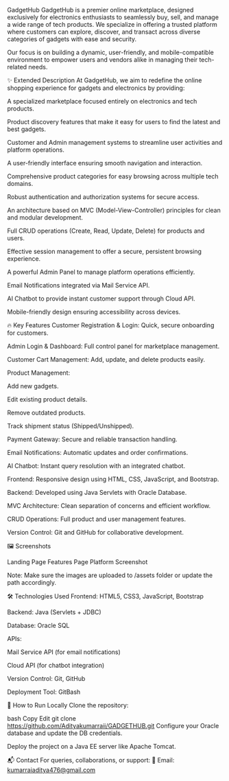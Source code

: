  GadgetHub
GadgetHub is a premier online marketplace, designed exclusively for electronics enthusiasts to seamlessly buy, sell, and manage a wide range of tech products.
We specialize in offering a trusted platform where customers can explore, discover, and transact across diverse categories of gadgets with ease and security.

Our focus is on building a dynamic, user-friendly, and mobile-compatible environment to empower users and vendors alike in managing their tech-related needs.

✨ Extended Description
At GadgetHub, we aim to redefine the online shopping experience for gadgets and electronics by providing:

A specialized marketplace focused entirely on electronics and tech products.

Product discovery features that make it easy for users to find the latest and best gadgets.

Customer and Admin management systems to streamline user activities and platform operations.

A user-friendly interface ensuring smooth navigation and interaction.

Comprehensive product categories for easy browsing across multiple tech domains.

Robust authentication and authorization systems for secure access.

An architecture based on MVC (Model-View-Controller) principles for clean and modular development.

Full CRUD operations (Create, Read, Update, Delete) for products and users.

Effective session management to offer a secure, persistent browsing experience.

A powerful Admin Panel to manage platform operations efficiently.

Email Notifications integrated via Mail Service API.

AI Chatbot to provide instant customer support through Cloud API.

Mobile-friendly design ensuring accessibility across devices.

🔥 Key Features
Customer Registration & Login: Quick, secure onboarding for customers.

Admin Login & Dashboard: Full control panel for marketplace management.

Customer Cart Management: Add, update, and delete products easily.

Product Management:

Add new gadgets.

Edit existing product details.

Remove outdated products.

Track shipment status (Shipped/Unshipped).

Payment Gateway: Secure and reliable transaction handling.

Email Notifications: Automatic updates and order confirmations.

AI Chatbot: Instant query resolution with an integrated chatbot.

Frontend: Responsive design using HTML, CSS, JavaScript, and Bootstrap.

Backend: Developed using Java Servlets with Oracle Database.

MVC Architecture: Clean separation of concerns and efficient workflow.

CRUD Operations: Full product and user management features.

Version Control: Git and GitHub for collaborative development.

🖼️ Screenshots

Landing Page	Features Page	Platform Screenshot
		
Note: Make sure the images are uploaded to /assets folder or update the path accordingly.

🛠️ Technologies Used
Frontend: HTML5, CSS3, JavaScript, Bootstrap

Backend: Java (Servlets + JDBC)

Database: Oracle SQL

APIs:

Mail Service API (for email notifications)

Cloud API (for chatbot integration)

Version Control: Git, GitHub

Deployment Tool: GitBash

🚀 How to Run Locally
Clone the repository:

bash
Copy
Edit
git clone https://github.com/Adityakumarraii/GADGETHUB.git
Configure your Oracle database and update the DB credentials.

Deploy the project on a Java EE server like Apache Tomcat.

📬 Contact
For queries, collaborations, or support:
📧 Email: kumarraiaditya476@gmail.com

